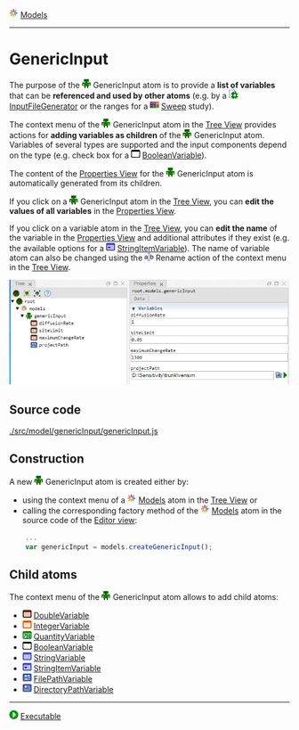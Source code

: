 ![](../../../../icons/models.png) [Models](../models.md)

----

# GenericInput

The purpose of the ![](../../../../icons/genericInput.png) GenericInput atom is to provide a **list of variables** that can be **referenced and used by other atoms** (e.g. by a ![](../../../../icons/inputFile.png) [InputFileGenerator](../../model/inputFileGenerator/inputFileGenerator.md) or the ranges for a ![](../../../../icons/sweep.png) [Sweep](../../study/sweep/sweep.md) study). 

The context menu of the ![](../../../../icons/genericInput.png) GenericInput atom in the [Tree View](../../../views/treeView.md) provides actions for **adding variables as children** of the ![](../../../../icons/genericInput.png) GenericInput atom. Variables of several types are supported and the input components depend on the type (e.g. check box for a ![](../../../../icons/booleanVariable.png) [BooleanVariable](../../variable/field/booleanVariable.md)).

The content of the [Properties View](../../../views/propertiesView.md) for the ![](../../../../icons/genericInput.png) GenericInput atom is automatically generated from its children. 

If you click on a ![](../../../../icons/genericInput.png) GenericInput atom in the [Tree View](../../../views/treeView.md), you can **edit the values of all variables** in the [Properties View](../../../views/propertiesView.md). 

If you click on a variable atom in the [Tree View](../../../views/treeView.md), you can **edit the name** of the variable in the [Properties View](../../../views/propertiesView.md) and additional attributes if they exist (e.g. the available options for a ![](../../../../icons/stringItemVariable.png) [StringItemVariable](../../variable/field/stringItemVariable.md)). The name of variable atom can also be changed using the ![](../../../../icons/rename.png) Rename action of the context menu in the [Tree View](../../../views/treeView.md).

![](../../../images/generic_input.png)

## Source code

[./src/model/genericInput/genericInput.js](../../../../src/model/genericInput/genericInput.js)
		
## Construction
		
A new ![](../../../../icons/genericInput.png) GenericInput atom is created either by: 

* using the context menu of a ![](../../../../icons/models.png) [Models](../models.md) atom in the [Tree View](../../../views/treeView.md) or
* calling the corresponding factory method of the ![](../../../../icons/models.png) [Models](../models.md) atom in the source code of the [Editor view](../../../views/editorView.md):

```javascript
    ...
    var genericInput = models.createGenericInput();	     
```

## Child atoms
		
The context menu of the ![](../../../../icons/genericInput.png) GenericInput atom allows to add child atoms: 

* ![](../../../../icons/doubleVariable.png) [DoubleVariable](../../variable/field/doubleVariable.md)
* ![](../../../../icons/integerVariable.png) [IntegerVariable](../../variable/field/integerVariable.md)
* ![](../../../../icons/quantityVariable.png) [QuantityVariable](../../variable/field/quantityVariable.md)
* ![](../../../../icons/booleanVariable.png) [BooleanVariable](../../variable/field/booleanVariable.md)
* ![](../../../../icons/stringVariable.png) [StringVariable](../../variable/field/stringVariable.md)
* ![](../../../../icons/stringItemVariable.png) [StringItemVariable](../../variable/field/stringItemVariable.md)
* ![](../../../../icons/filePathVariable.png) [FilePathVariable](../../variable/field/filePathVariable.md)
* ![](../../../../icons/directoryPathVariable.png) [DirectoryPathVariable](../../variable/field/directoryPathVariable.md)

----

![](../../../../icons/run.png) [Executable](../executable/executable.md)

